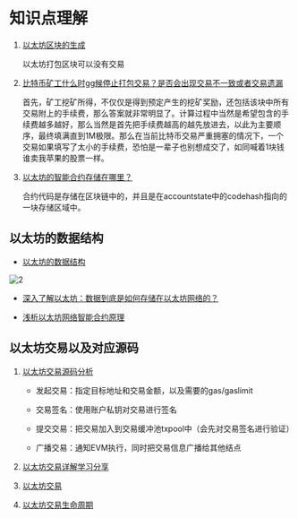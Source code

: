 # 知识点理解

1. [以太坊区块的生成](http://blog.luoyuanhang.com/2018/05/02/eth-basis-block-concepts/)

    以太坊打包区块可以没有交易

2. [比特币矿工什么时gg候停止打包交易？是否会出现交易不一致或者交易遗漏](https://www.zhihu.com/question/53398502)

    首先，矿工挖矿所得，不仅仅是得到预定产生的挖矿奖励，还包括该块中所有交易附上的手续费，那么答案就非常明显了。计算过程中当然是希望包含的手续费越多越好，那么当然是首先把手续费越高的越先放进去，以此为主要顺序，最终填满直到1M极限。那么在当前比特币交易严重拥塞的情况下，一个交易如果填写了太小的手续费，恐怕是一辈子也别想成交了，如同喊着1块钱谁卖我苹果的股票一样。

3. [以太坊的智能合约存储在哪里？](https://www.zhihu.com/question/57056818)

    合约代码是存储在区块链中的，并且是在accountstate中的codehash指向的一块存储区域中。

## 以太坊的数据结构

- [以太坊的数据结构](https://zhuanlan.zhihu.com/p/30922425)

![2](http://ww1.sinaimg.cn/large/006alGmrgy1g1g7k9m77uj30pk0iudik.jpg)

- [深入了解以太坊：数据到底是如何存储在以太坊网络的？](https://www.chainnews.com/articles/757325513452.htm)

- [浅析以太坊网络智能合约原理](https://zhuanlan.zhihu.com/p/37383259)

## 以太坊交易以及对应源码

1. [以太坊交易源码分析](https://blog.csdn.net/TurkeyCock/article/details/80485391)

    - 发起交易：指定目标地址和交易金额，以及需要的gas/gaslimit

    - 交易签名：使用账户私钥对交易进行签名

    - 提交交易：把交易加入到交易缓冲池txpool中（会先对交易签名进行验证）

    - 广播交易：通知EVM执行，同时把交易信息广播给其他结点

2. [以太坊交易详解学习分享](http://blog.liuhongnan.com/2018/02/02/Ethereum%E4%BA%A4%E6%98%93%E8%AF%A6%E8%A7%A3/)

3. [以太坊交易](https://www.jianshu.com/p/21614fe079e1)

4. [以太坊交易生命周期](https://zhuanlan.zhihu.com/p/35271647)